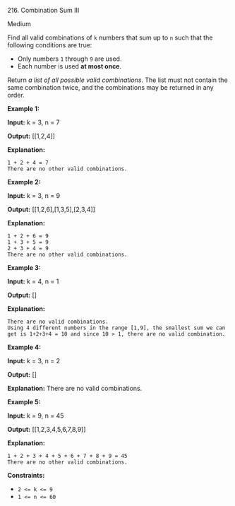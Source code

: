 216\. Combination Sum III

Medium

Find all valid combinations of `k` numbers that sum up to `n` such that the following conditions are true:

*   Only numbers `1` through `9` are used.
*   Each number is used **at most once**.

Return _a list of all possible valid combinations_. The list must not contain the same combination twice, and the combinations may be returned in any order.

**Example 1:**

**Input:** k = 3, n = 7

**Output:** [[1,2,4]]

**Explanation:**

    1 + 2 + 4 = 7
    There are no other valid combinations.

**Example 2:**

**Input:** k = 3, n = 9

**Output:** [[1,2,6],[1,3,5],[2,3,4]]

**Explanation:**

    1 + 2 + 6 = 9
    1 + 3 + 5 = 9
    2 + 3 + 4 = 9
    There are no other valid combinations. 

**Example 3:**

**Input:** k = 4, n = 1

**Output:** []

**Explanation:**

    There are no valid combinations.
    Using 4 different numbers in the range [1,9], the smallest sum we can get is 1+2+3+4 = 10 and since 10 > 1, there are no valid combination. 

**Example 4:**

**Input:** k = 3, n = 2

**Output:** []

**Explanation:** There are no valid combinations. 

**Example 5:**

**Input:** k = 9, n = 45

**Output:** [[1,2,3,4,5,6,7,8,9]]

**Explanation:**

    1 + 2 + 3 + 4 + 5 + 6 + 7 + 8 + 9 = 45
    There are no other valid combinations. 

**Constraints:**

*   `2 <= k <= 9`
*   `1 <= n <= 60`
